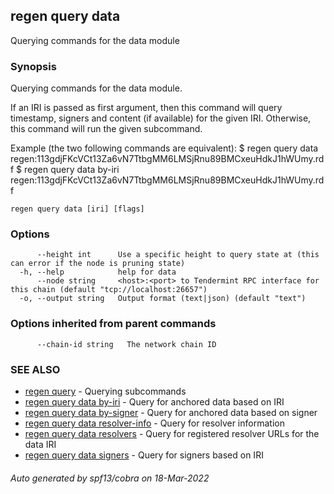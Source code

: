 ## regen query data

Querying commands for the data module

### Synopsis

Querying commands for the data module.

If an IRI is passed as first argument, then this command will query timestamp,
signers and content (if available) for the given IRI. Otherwise, this command
will run the given subcommand.

Example (the two following commands are equivalent):
$ regen query data regen:113gdjFKcVCt13Za6vN7TtbgMM6LMSjRnu89BMCxeuHdkJ1hWUmy.rdf
$ regen query data by-iri regen:113gdjFKcVCt13Za6vN7TtbgMM6LMSjRnu89BMCxeuHdkJ1hWUmy.rdf

```
regen query data [iri] [flags]
```

### Options

```
      --height int      Use a specific height to query state at (this can error if the node is pruning state)
  -h, --help            help for data
      --node string     <host>:<port> to Tendermint RPC interface for this chain (default "tcp://localhost:26657")
  -o, --output string   Output format (text|json) (default "text")
```

### Options inherited from parent commands

```
      --chain-id string   The network chain ID
```

### SEE ALSO

* [regen query](regen_query.md)	 - Querying subcommands
* [regen query data by-iri](regen_query_data_by-iri.md)	 - Query for anchored data based on IRI
* [regen query data by-signer](regen_query_data_by-signer.md)	 - Query for anchored data based on signer
* [regen query data resolver-info](regen_query_data_resolver-info.md)	 - Query for resolver information
* [regen query data resolvers](regen_query_data_resolvers.md)	 - Query for registered resolver URLs for the data IRI
* [regen query data signers](regen_query_data_signers.md)	 - Query for signers based on IRI

###### Auto generated by spf13/cobra on 18-Mar-2022

